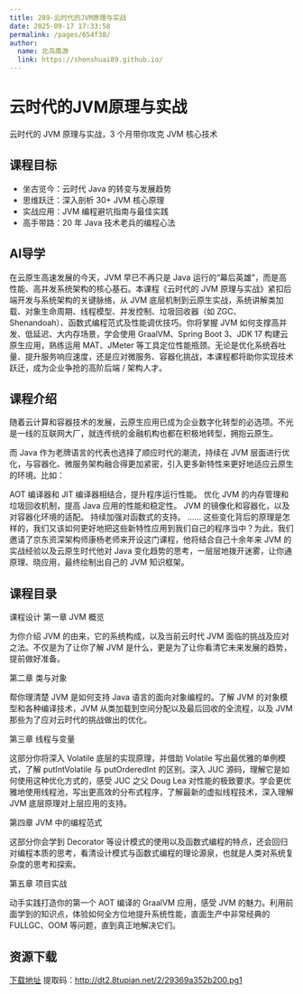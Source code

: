 ```yaml
---
title: 289-云时代的JVM原理与实战
date: 2025-09-17 17:33:58
permalink: /pages/654f38/
author: 
  name: 北鸟南游
  link: https://shenshuai89.github.io/
---
```

# 云时代的JVM原理与实战
云时代的 JVM 原理与实战，3 个月带你攻克 JVM 核心技术

## 课程目标
- 坐古览今：云时代 Java 的转变与发展趋势
- 思维跃迁：深入剖析 30+ JVM 核心原理
- 实战应用：JVM 编程避坑指南与最佳实践
- 高手带路：20 年 Java 技术老兵的编程心法

## AI导学
在云原生高速发展的今天，JVM 早已不再只是 Java 运行的“幕后英雄”，而是高性能、高并发系统架构的核心基石。本课程《云时代的 JVM 原理与实战》紧扣后端开发与系统架构的关键脉络，从 JVM 底层机制到云原生实战，系统讲解类加载、对象生命周期、线程模型、并发控制、垃圾回收器（如 ZGC、Shenandoah）、函数式编程范式及性能调优技巧。你将掌握 JVM 如何支撑高并发、低延迟、大内存场景，学会使用 GraalVM、Spring Boot 3、JDK 17 构建云原生应用，熟练运用 MAT、JMeter 等工具定位性能瓶颈。无论是优化系统吞吐量、提升服务响应速度，还是应对微服务、容器化挑战，本课程都将助你实现技术跃迁，成为企业争抢的高阶后端 / 架构人才。

## 课程介绍
随着云计算和容器技术的发展，云原生应用已成为企业数字化转型的必选项。不光是一线的互联网大厂，就连传统的金融机构也都在积极地转型，拥抱云原生。

而 Java 作为老牌语言的代表也选择了顺应时代的潮流，持续在 JVM 层面进行优化，与容器化、微服务架构融合得更加紧密，引入更多新特性来更好地适应云原生的环境。比如：

AOT 编译器和 JIT 编译器相结合，提升程序运行性能。
优化 JVM 的内存管理和垃圾回收机制，提高 Java 应用的性能和稳定性。
JVM 的镜像化和容器化，以及对容器化环境的适配。
持续加强对函数式的支持。
……
这些变化背后的原理是怎样的，我们又该如何更好地把这些新特性应用到我们自己的程序当中？为此，我们邀请了京东资深架构师康杨老师来开设这门课程，他将结合自己十余年来 JVM 的实战经验以及云原生时代他对 Java 变化趋势的思考，一层层地拨开迷雾，让你通原理、晓应用，最终绘制出自己的 JVM 知识框架。

## 课程目录
课程设计
第一章 JVM 概览

为你介绍 JVM 的由来，它的系统构成，以及当前云时代 JVM 面临的挑战及应对之法。不仅是为了让你了解 JVM 是什么，更是为了让你看清它未来发展的趋势，提前做好准备。

第二章 类与对象

帮你理清楚 JVM 是如何支持 Java 语言的面向对象编程的。了解 JVM 的对象模型和各种编译技术，JVM 从类加载到空间分配以及最后回收的全流程，以及 JVM 那些为了应对云时代的挑战做出的优化。

第三章 线程与变量

这部分你将深入 Volatile 底层的实现原理，并借助 Volatile 写出最优雅的单例模式，了解 putIntVolatile 与 putOrderedInt 的区别。深入 JUC 源码，理解它是如何使用这种优化方式的，感受 JUC 之父 Doug Lea 对性能的极致要求。学会更优雅地使用线程池，写出更高效的分布式程序，了解最新的虚拟线程技术，深入理解 JVM 底层原理对上层应用的支持。

第四章 JVM 中的编程范式

这部分你会学到 Decorator 等设计模式的使用以及函数式编程的特点，还会回归对编程本质的思考，看清设计模式与函数式编程的理论源泉，也就是人类对系统复杂度的思考和探索。

第五章 项目实战

动手实践打造你的第一个 AOT 编译的 GraalVM 应用，感受 JVM 的魅力。利用前面学到的知识点，体验如何全方位地提升系统性能，直面生产中非常经典的 FULLGC、OOM 等问题，直到真正地解决它们。

## 资源下载
[下载地址](https://pan.baidu.com/s/1lG8AYl9Zy3yp3_FUbDtcVA) 提取码：http://dt2.8tupian.net/2/29369a352b200.pg1
